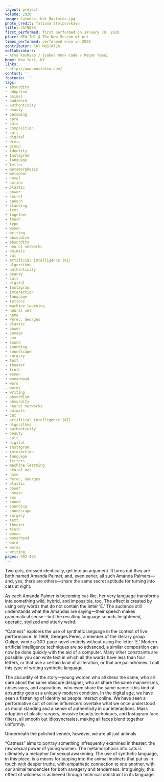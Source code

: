```yaml
---
layout: project
volume: 2020
image: Catness--Kat_Mustatea.jpg
photo_credit: Tatiana Stolpovskaya
title: CATNESS
first_performed: first performed on January 30, 2020
place: NEW INC @ The New Museum of Art
times_performed: performed once in 2020
contributor: KAT MUSTATEA
collaborators:
- Arya Kashyap / Isabel Monk Cade / Megan Tomei
home: New York, NY
links:
- http://www.mustatea.com/
contact: ''
footnote: ''
tags:
- absurdity
- adoption
- animal
- audience
- authenticity
- beauty
- becoming
- care
- cats
- composition
- cult
- digital
- dress
- group
- identity
- Instagram
- language
- letter
- metamorphosis
- metaphor
- novel
- online
- plastic
- power
- secret
- speech
- standing
- text
- together
- touch
- type
- women
- writing
- absurdism
- absurdity
- neural networks
- animals
- cat
- artificial intelligence (AI)
- algorithms
- authenticity
- beauty
- cult
- digital
- Instagram
- interaction
- language
- letters
- machine learning
- neural net
- name
- Perec, Georges
- plastic
- power
- savage
- sex
- sound
- sounding
- soundscape
- surgery
- text
- theater
- truth
- women
- womanhood
- word
- words
- writing
- absurdism
- absurdity
- neural networks
- animals
- cat
- artificial intelligence (AI)
- algorithms
- authenticity
- beauty
- cult
- digital
- Instagram
- interaction
- language
- letters
- machine learning
- neural net
- name
- Perec, Georges
- plastic
- power
- savage
- sex
- sound
- sounding
- soundscape
- surgery
- text
- theater
- truth
- women
- womanhood
- word
- words
- writing
pages: 492-493
---
```


Two girls, dressed identically, get into an argument. It turns out they are both named Amanda Palmer, and, even eerier, all such Amanda Palmers—and, yes, there are others—share the same secret aptitude for turning into cats at night. 

As each Amanda Palmer is becoming cat-like, her very language transforms into something wild, hybrid, and impossible, too. The effect is created by using only words that do not contain the letter ‘E.’ The audience still understands what the Amandas are saying—their speech makes grammatical sense—but the resulting language sounds heightened, operatic, stylized and utterly weird.

“Catness” explores the use of synthetic language in the context of live performance. In 1969, Georges Perec, a member of the literary group Oulipo, wrote a 300-page novel entirely without using the letter ‘E.’ Modern artificial intelligence techniques are so advanced, a similar composition can now be done quickly with the aid of a computer. Many other constraints are possible: you can write text in which all the words have less than four letters, or that use a certain kind of alliteration, or that are palindromes. I call this type of writing synthetic language.

The absurdity of the story—young women who all dress the same, who all care about the same obscure designer, who all share the same mannerisms, obsessions, and aspirations, who even share the same name—this kind of absurdity gets at a uniquely modern condition. In the digital age, we have seen a flattening of identity as people interact online. We have seen a performative cult of online influencers overtake what we once understood as moral standing and a sense of authenticity in our interactions. Mass adoption of plastic surgery, invasive beauty techniques, and Instagram face filters, all smooth out idiosyncrasies, making all faces blend together uniformly.

Underneath the polished veneer, however, we are all just animals. 

“Catness” aims to portray something infrequently examined in theater: the raw sexual power of young women. The metamorphosis into cats is ultimately a metaphor for sexual awakening. The use of synthetic language, in this piece, is a means for tapping into the animal instincts that put us in touch with deeper truths, with empathetic connection to one another, with our animal tendencies for both savagery and tenderness. Intriguingly, this effect of wildness is achieved through technical constraint in its language.